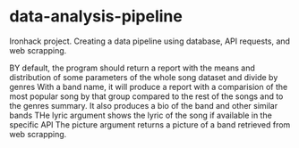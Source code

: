 # data-analysis-pipeline
Ironhack project. Creating a data pipeline using database, API requests, and web scrapping.

BY default, the program should return a report with the means and distribution of some parameters of the whole song dataset and divide by genres
With a band name, it will produce a report with a comparision of the most popular song by that group compared to the rest of the songs 
and to the genres summary. It also produces a bio of the band and other similar bands
THe lyric argument shows the lyric of the song if available in the specific API
The picture argument returns a picture of a band retrieved from web scrapping.
